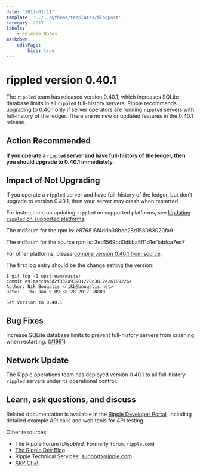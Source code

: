```yaml
---
date: "2017-01-11"
template: '../../@theme/templates/blogpost'
category: 2017
labels:
    - Release Notes
markdown:
    editPage:
        hide: true
---
```

# rippled version 0.40.1

The `rippled` team has released version 0.40.1, which increases SQLite database limits in all `rippled` full-history servers. Ripple recommends upgrading to 0.40.1 only if server operators are running `rippled` servers with full-history of the ledger. There are no new or updated features in the 0.40.1 release.

## Action Recommended

**If you operate a `rippled` server and have full-history of the ledger, then you should upgrade to 0.40.1 immediately.**

## Impact of Not Upgrading

If you operate a `rippled` server and have full-history of the ledger, but don’t upgrade to version 0.40.1, then your server may crash when restarted.

For instructions on updating `rippled` on supported platforms, see [Updating `rippled` on supported platforms](https://ripple.com/build/rippled-setup/#updating-rippled).

The md5sum for the rpm is: e876816f4ddb38bec28d158083020fa9

The md5sum for the source rpm is: 3ed1569bd0dbba5ff1d1ef1abfca7ed7

For other platforms, please [compile version 0.40.1 from source](https://github.com/ripple/rippled/tree/master/Builds).

The first log entry should be the change setting the version:

    $ git log -1 upstream/master
    commit e91aacc9a3d2f332a93981270c3812e26189226e
    Author: Nik Bougalis <nikb@bougalis.net>
    Date:   Thu Jan 5 09:38:28 2017 -0800

    Set version to 0.40.1

## Bug Fixes
Increase SQLite database limits to prevent full-history servers from crashing when restarting. [(#1961)](https://github.com/ripple/rippled/commit/610e51a162a6ef06accf8733b3b35b492963a78b)

## Network Update
The Ripple operations team has deployed version 0.40.1 to all full-history `rippled` servers under its operational control.

## Learn, ask questions, and discuss
Related documentation is available in the [Ripple Developer Portal](https://ripple.com/build/), including detailed example API calls and web tools for API testing.

Other resources:

* The Ripple Forum (_Disabled._ Formerly `forum.ripple.com`)
* [The Ripple Dev Blog](https://developers.ripple.com/blog/)
* Ripple Technical Services: <support@ripple.com>
* [XRP Chat](http://www.xrpchat.com/)
